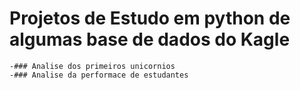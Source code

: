 # Projetos de Estudo em python de algumas base de dados do Kagle

    -### Analise dos primeiros unicornios
    -### Analise da performace de estudantes    
